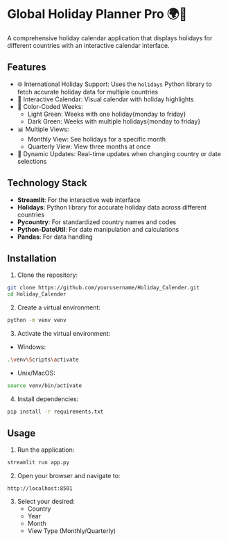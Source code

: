 # Global Holiday Planner Pro 🌍📅

A comprehensive holiday calendar application that displays holidays for different countries with an interactive calendar interface.

## Features

- 🌐 International Holiday Support: Uses the `holidays` Python library to fetch accurate holiday data for multiple countries
- 📅 Interactive Calendar: Visual calendar with holiday highlights
- 🎨 Color-Coded Weeks: 
  - Light Green: Weeks with one holiday{monday to friday}
  - Dark Green: Weeks with multiple holidays{monday to friday}
- 📊 Multiple Views:
  - Monthly View: See holidays for a specific month
  - Quarterly View: View three months at once
- 🔄 Dynamic Updates: Real-time updates when changing country or date selections

## Technology Stack

- **Streamlit**: For the interactive web interface
- **Holidays**: Python library for accurate holiday data across different countries
- **Pycountry**: For standardized country names and codes
- **Python-DateUtil**: For date manipulation and calculations
- **Pandas**: For data handling

## Installation

1. Clone the repository:
```bash
git clone https://github.com/yourusername/Holiday_Calender.git
cd Holiday_Calender
```

2. Create a virtual environment:
```bash
python -m venv venv
```

3. Activate the virtual environment:
- Windows:
```bash
.\venv\Scripts\activate
```
- Unix/MacOS:
```bash
source venv/bin/activate
```

4. Install dependencies:
```bash
pip install -r requirements.txt
```

## Usage

1. Run the application:
```bash
streamlit run app.py
```

2. Open your browser and navigate to:
```
http://localhost:8501
```

3. Select your desired:
   - Country
   - Year
   - Month
   - View Type (Monthly/Quarterly)
